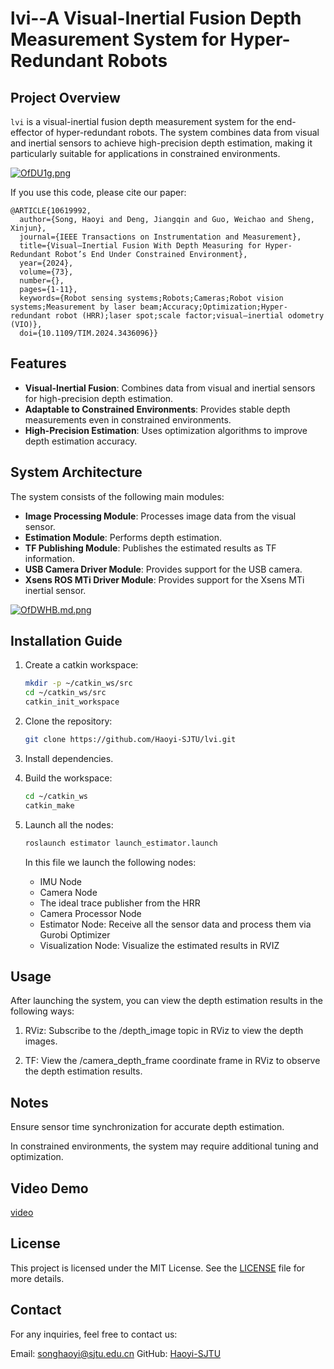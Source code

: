 # lvi--A Visual-Inertial Fusion Depth Measurement System for Hyper-Redundant Robots


## Project Overview

`lvi` is a visual-inertial fusion depth measurement system for the end-effector of hyper-redundant robots. The system combines data from visual and inertial sensors to achieve high-precision depth estimation, making it particularly suitable for applications in constrained environments.

[![OfDU1g.png](https://ooo.0x0.ooo/2025/08/13/OfDU1g.png)](https://img.tg/image/OfDU1g)

If you use this code, please cite our paper:

```
@ARTICLE{10619992,
  author={Song, Haoyi and Deng, Jiangqin and Guo, Weichao and Sheng, Xinjun},
  journal={IEEE Transactions on Instrumentation and Measurement}, 
  title={Visual–Inertial Fusion With Depth Measuring for Hyper-Redundant Robot’s End Under Constrained Environment}, 
  year={2024},
  volume={73},
  number={},
  pages={1-11},
  keywords={Robot sensing systems;Robots;Cameras;Robot vision systems;Measurement by laser beam;Accuracy;Optimization;Hyper-redundant robot (HRR);laser spot;scale factor;visual–inertial odometry (VIO)},
  doi={10.1109/TIM.2024.3436096}}

```


## Features

- **Visual-Inertial Fusion**: Combines data from visual and inertial sensors for high-precision depth estimation.
- **Adaptable to Constrained Environments**: Provides stable depth measurements even in constrained environments.
- **High-Precision Estimation**: Uses optimization algorithms to improve depth estimation accuracy.

## System Architecture

The system consists of the following main modules:

- **Image Processing Module**: Processes image data from the visual sensor.
- **Estimation Module**: Performs depth estimation.
- **TF Publishing Module**: Publishes the estimated results as TF information.
- **USB Camera Driver Module**: Provides support for the USB camera.
- **Xsens ROS MTi Driver Module**: Provides support for the Xsens MTi inertial sensor.

[![OfDWHB.md.png](https://ooo.0x0.ooo/2025/08/13/OfDWHB.md.png)](https://img.tg/image/OfDWHB)

## Installation Guide

1. Create a catkin workspace:
   ```bash
   mkdir -p ~/catkin_ws/src
   cd ~/catkin_ws/src
   catkin_init_workspace
   ```
2. Clone the repository:

   ```bash
   git clone https://github.com/Haoyi-SJTU/lvi.git
   ```
3. Install dependencies.
4. Build the workspace:
   ```bash
   cd ~/catkin_ws
   catkin_make
   ```

5. Launch all the nodes:
   ```bash
   roslaunch estimator launch_estimator.launch
   ```
   In this file we launch the following nodes:
   - IMU Node
   - Camera Node
   - The ideal trace publisher from the HRR
   - Camera Processor Node
   - Estimator Node: Receive all the sensor data and process them via Gurobi Optimizer
   - Visualization Node: Visualize the estimated results in RVIZ
   
## Usage

After launching the system, you can view the depth estimation results in the following ways:

1. RViz: Subscribe to the /depth_image topic in RViz to view the depth images.

2. TF: View the /camera_depth_frame coordinate frame in RViz to observe the depth estimation results.

## Notes
Ensure sensor time synchronization for accurate depth estimation.

In constrained environments, the system may require additional tuning and optimization.

## Video Demo
[video](https://www.bilibili.com/video/BV164t9zrEYS/)

## License
This project is licensed under the MIT License. See the [LICENSE](https://github.com/Haoyi-SJTU/lvi/blob/main/LICENSE) file for more details.

## Contact
For any inquiries, feel free to contact us:

Email: songhaoyi@sjtu.edu.cn
GitHub: [Haoyi-SJTU](https://github.com/Haoyi-SJTU/)
